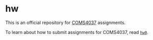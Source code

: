 # hw

This is an official repository for
[COMS4037](http://www.cs.wits.ac.za/~dmitry/coms4037/) assignments.

To learn about how to submit assignments for COMS4037, read
[`hw0`](https://github.com/WITS-COMS4037/hw/tree/master/hw0).
